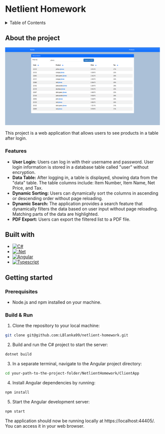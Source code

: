 # Netlient Homework

<a name="readme-top"></a>

<!-- TABLE OF CONTENTS -->
<details>
  <summary>Table of Contents</summary>
  <ol>
    <li>
      <a href="#about-the-project">About the project</a>
      <ul>
        <li><a href="#features">Features</a></li>
      </ul>
    </li>
    <li>
      <a href="#built-with">Built with</a>
    </li>
    <li>
      <a href="#getting-started">Getting started</a>
		 <ul>
        <li><a href="#prerequisites">Prerequisites</a></li>
	<li><a href="#build-and-run">Build & Run</a></li>
     </ul>
    </li>
  </ol>
</details>

## About the project
![About The Project Screenshot][screenshot]

This project is a web application that allows users to see products in a table after login.

### Features
- **User Login:** Users can log in with their username and password. User login information is stored in a database table called "user" without encryption.
- **Data Table:** After logging in, a table is displayed, showing data from the "data" table. The table columns include: Item Number, Item Name, Net Price, and Tax.
- **Dynamic Sorting:** Users can dynamically sort the columns in ascending or descending order without page reloading.
- **Dynamic Search:** The application provides a search feature that dynamically filters the data based on user input without page reloading. Matching parts of the data are highlighted.
- **PDF Export:** Users can export the filtered list to a PDF file.

## Built with
* [![C#][csharp]][csharp-url]
* [![.Net][dotnet]][dotnet-url]
* [![Angular][angular.ts]][angular-url]
* [![Typescript][ts]][ts-url]

## Getting started
### Prerequisites
- Node.js and npm installed on your machine.

<a name="build-and-run"></a>
### Build & Run
1. Clone the repository to your local machine:
```sh
git clone git@github.com:LBlanka99/netlient-homework.git
```
2. Build and run the C# project to start the server:
```sh
dotnet build
```
3. In a separate terminal, navigate to the Angular project directory:
```sh
cd your-path-to-the-project-folder/NetlientHomework/ClientApp
```
4. Install Angular dependencies by running:
```sh
npm install
```
5. Start the Angular development server:
```sh
npm start
```

The application should now be running locally at https://localhost:44405/. You can access it in your web browser.


<!-- MARKDOWN LINKS & IMAGES -->
[angular.ts]: https://img.shields.io/badge/angular-%23DD0031.svg?style=for-the-badge&logo=angular&logoColor=white
[angular-url]: https://angular.io/
[csharp]: https://img.shields.io/badge/c%23-%23239120.svg?style=for-the-badge&logo=c-sharp&logoColor=white
[csharp-url]: https://learn.microsoft.com/en-us/dotnet/csharp/
[ts]: https://img.shields.io/badge/typescript-%23007ACC.svg?style=for-the-badge&logo=typescript&logoColor=white
[ts-url]: https://www.typescriptlang.org/
[dotnet]: https://img.shields.io/badge/.NET-5C2D91?style=for-the-badge&logo=.net&logoColor=white
[dotnet-url]: https://dotnet.microsoft.com/en-us/
[screenshot]: NetlientHomework/images/picture1.png
